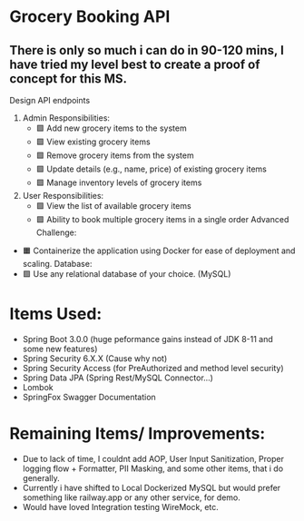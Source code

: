 # Grocery Booking API

## There is only so much i can do in 90-120 mins, I have tried my level best to create a proof of concept for this MS.

Design API endpoints
1. Admin Responsibilities:
   - 🟩 Add new grocery items to the system
   - 🟩 View existing grocery items
   - 🟩 Remove grocery items from the system
   - 🟩 Update details (e.g., name, price) of existing grocery items
   - 🟩 Manage inventory levels of grocery items
2. User Responsibilities:
   - 🟩 View the list of available grocery items
   - 🟩 Ability to book multiple grocery items in a single order
Advanced Challenge:
  - 🟧 Containerize the application using Docker for ease of deployment and scaling.
Database:
  - 🟩 Use any relational database of your choice. (MySQL)

# Items Used:
- Spring Boot 3.0.0 (huge peformance gains instead of JDK 8-11 and some new features)
- Spring Security 6.X.X (Cause why not)
- Spring Security Access (for PreAuthorized and method level security)
- Spring Data JPA (Spring Rest/MySQL Connector...)
- Lombok
- SpringFox Swagger Documentation


# Remaining Items/ Improvements:
- Due to lack of time, I couldnt add AOP, User Input Sanitization, Proper logging flow + Formatter, PII Masking, and some other items, that i do generally.
- Currently i have shifted to Local Dockerized MySQL but would prefer something like railway.app or any other service, for demo.
- Would have loved Integration testing WireMock, etc.

